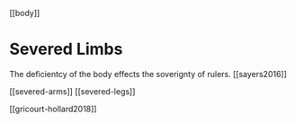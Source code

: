 [[body]]
# Severed Limbs
The deficientcy of the body effects the soverignty of rulers. [[sayers2016]]

[[severed-arms]]
[[severed-legs]]


[[gricourt-hollard2018]]